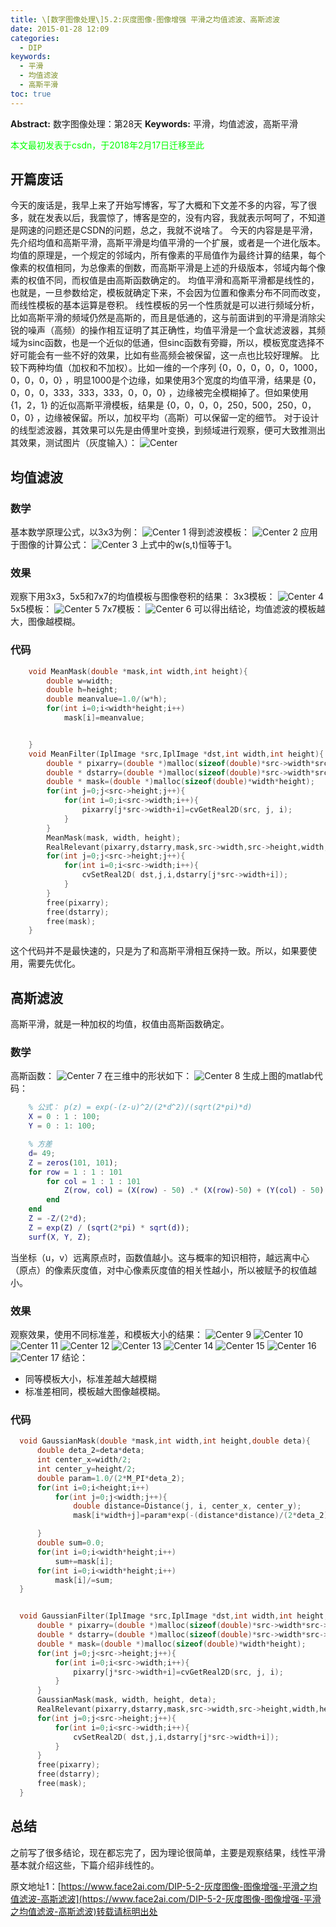```yaml
---
title: \[数字图像处理\]5.2:灰度图像-图像增强 平滑之均值滤波、高斯滤波
date: 2015-01-28 12:09
categories:
  - DIP
keywords:
  - 平滑
  - 均值滤波
  - 高斯平滑
toc: true
---
```

**Abstract:** 数字图像处理：第28天
**Keywords:** 平滑，均值滤波，高斯平滑
<!--more-->
<font color="00FF00">本文最初发表于csdn，于2018年2月17日迁移至此</font>

## 开篇废话
今天的废话是，我早上来了开始写博客，写了大概和下文差不多的内容，写了很多，就在发表以后，我震惊了，博客是空的，没有内容，我就表示呵呵了，不知道是网速的问题还是CSDN的问题，总之，我就不说啥了。
今天的内容是是平滑，先介绍均值和高斯平滑，高斯平滑是均值平滑的一个扩展，或者是一个进化版本。均值的原理是，一个规定的邻域内，所有像素的平局值作为最终计算的结果，每个像素的权值相同，为总像素的倒数，而高斯平滑是上述的升级版本，邻域内每个像素的权值不同，而权值是由高斯函数确定的。
均值平滑和高斯平滑都是线性的，也就是，一旦参数给定，模板就确定下来，不会因为位置和像素分布不同而改变，而线性模板的基本运算是卷积。
线性模板的另一个性质就是可以进行频域分析，比如高斯平滑的频域仍然是高斯的，而且是低通的，这与前面讲到的平滑是消除尖锐的噪声（高频）的操作相互证明了其正确性，均值平滑是一个盒状滤波器，其频域为sinc函数，也是一个近似的低通，但sinc函数有旁瓣，所以，模板宽度选择不好可能会有一些不好的效果，比如有些高频会被保留，这一点也比较好理解。
比较下两种均值（加权和不加权）。比如一维的一个序列 $\{0，0，0，0，0，1000，0，0，0，0\}$ ，明显1000是个边缘，如果使用3个宽度的均值平滑，结果是 $\{0，0，0，0，333，333，333，0，0，0\}$ ，边缘被完全模糊掉了。但如果使用 $\{1，2，1\}$ 的近似高斯平滑模板，结果是 $\{0，0，0，0，250，500，250，0，0，0\}$ ，边缘被保留。所以，加权平均（高斯）可以保留一定的细节。
对于设计的线型滤波器，其效果可以先是由傅里叶变换，到频域进行观察，便可大致推测出其效果，测试图片（灰度输入）：
![Center][]
## 均值滤波
### 数学
基本数学原理公式，以3x3为例：
![Center 1][]
得到滤波模板：
![Center 2][]
应用于图像的计算公式：
![Center 3][]
上式中的w(s,t)恒等于1。
### 效果
观察下用3x3，5x5和7x7的均值模板与图像卷积的结果：
3x3模板：
![Center 4][]
5x5模板：
![Center 5][]
7x7模板：
![Center 6][]
可以得出结论，均值滤波的模板越大，图像越模糊。
### 代码
```c++
    void MeanMask(double *mask,int width,int height){
        double w=width;
        double h=height;
        double meanvalue=1.0/(w*h);
        for(int i=0;i<width*height;i++)
            mask[i]=meanvalue;


    }
    void MeanFilter(IplImage *src,IplImage *dst,int width,int height){
        double * pixarry=(double *)malloc(sizeof(double)*src->width*src->height);
        double * dstarry=(double *)malloc(sizeof(double)*src->width*src->height);
        double * mask=(double *)malloc(sizeof(double)*width*height);
        for(int j=0;j<src->height;j++){
            for(int i=0;i<src->width;i++){
                pixarry[j*src->width+i]=cvGetReal2D(src, j, i);
            }
        }
        MeanMask(mask, width, height);
        RealRelevant(pixarry,dstarry,mask,src->width,src->height,width,height);
        for(int j=0;j<src->height;j++){
            for(int i=0;i<src->width;i++){
                cvSetReal2D( dst,j,i,dstarry[j*src->width+i]);
            }
        }
        free(pixarry);
        free(dstarry);
        free(mask);
    }
```
这个代码并不是最快速的，只是为了和高斯平滑相互保持一致。所以，如果要使用，需要先优化。

## 高斯滤波
高斯平滑，就是一种加权的均值，权值由高斯函数确定。

### 数学
高斯函数：
![Center 7][]
在三维中的形状如下：
![Center 8][]
生成上图的matlab代码：
```matlab
    % 公式： p(z) = exp(-(z-u)^2/(2*d^2)/(sqrt(2*pi)*d)
    X = 0 : 1 : 100;
    Y = 0 : 1: 100;

    % 方差
    d= 49;
    Z = zeros(101, 101);
    for row = 1 : 1 : 101
        for col = 1 : 1 : 101
            Z(row, col) = (X(row) - 50) .* (X(row)-50) + (Y(col) - 50) .* (Y(col) - 50);
        end
    end
    Z = -Z/(2*d);
    Z = exp(Z) / (sqrt(2*pi) * sqrt(d));
    surf(X, Y, Z);
```
当坐标（u，v）远离原点时，函数值越小。这与概率的知识相符，越远离中心（原点）的像素灰度值，对中心像素灰度值的相关性越小，所以被赋予的权值越小。
### 效果
观察效果，使用不同标准差，和模板大小的结果：
![Center 9][]
![Center 10][]
![Center 11][]
![Center 12][]
![Center 13][]
![Center 14][]
![Center 15][]
![Center 16][]
![Center 17][]
结论：
 *  同等模板大小，标准差越大越模糊
 *  标准差相同，模板越大图像越模糊。

### 代码
```c++
  void GaussianMask(double *mask,int width,int height,double deta){
      double deta_2=deta*deta;
      int center_x=width/2;
      int center_y=height/2;
      double param=1.0/(2*M_PI*deta_2);
      for(int i=0;i<height;i++)
          for(int j=0;j<width;j++){
              double distance=Distance(j, i, center_x, center_y);
              mask[i*width+j]=param*exp(-(distance*distance)/(2*deta_2));

      }
      double sum=0.0;
      for(int i=0;i<width*height;i++)
          sum+=mask[i];
      for(int i=0;i<width*height;i++)
          mask[i]/=sum;
  }


  void GaussianFilter(IplImage *src,IplImage *dst,int width,int height,double deta){
      double * pixarry=(double *)malloc(sizeof(double)*src->width*src->height);
      double * dstarry=(double *)malloc(sizeof(double)*src->width*src->height);
      double * mask=(double *)malloc(sizeof(double)*width*height);
      for(int j=0;j<src->height;j++){
          for(int i=0;i<src->width;i++){
              pixarry[j*src->width+i]=cvGetReal2D(src, j, i);
          }
      }
      GaussianMask(mask, width, height, deta);
      RealRelevant(pixarry,dstarry,mask,src->width,src->height,width,height);
      for(int j=0;j<src->height;j++){
          for(int i=0;i<src->width;i++){
              cvSetReal2D( dst,j,i,dstarry[j*src->width+i]);
          }
      }
      free(pixarry);
      free(dstarry);
      free(mask);
  }
```
## 总结
之前写了很多结论，现在都忘完了，因为理论很简单，主要是观察结果，线性平滑基本就介绍这些，下篇介绍非线性的。

[Center]: https://tony4ai-1251394096.cos.ap-hongkong.myqcloud.com/blog_images/DIP-5-2-灰度图像-图像增强-平滑之均值滤波-高斯滤波/20150128120639281.png
[Center 1]: https://tony4ai-1251394096.cos.ap-hongkong.myqcloud.com/blog_images/DIP-5-2-灰度图像-图像增强-平滑之均值滤波-高斯滤波/20150128114711343.png
[Center 2]: https://tony4ai-1251394096.cos.ap-hongkong.myqcloud.com/blog_images/DIP-5-2-灰度图像-图像增强-平滑之均值滤波-高斯滤波/20150128114720017.png
[Center 3]: https://tony4ai-1251394096.cos.ap-hongkong.myqcloud.com/blog_images/DIP-5-2-灰度图像-图像增强-平滑之均值滤波-高斯滤波/20150128114728020.png
[Center 4]: https://tony4ai-1251394096.cos.ap-hongkong.myqcloud.com/blog_images/DIP-5-2-灰度图像-图像增强-平滑之均值滤波-高斯滤波/20150128115026655.jpg
[Center 5]: https://tony4ai-1251394096.cos.ap-hongkong.myqcloud.com/blog_images/DIP-5-2-灰度图像-图像增强-平滑之均值滤波-高斯滤波/20150128115035438.jpg
[Center 6]: https://tony4ai-1251394096.cos.ap-hongkong.myqcloud.com/blog_images/DIP-5-2-灰度图像-图像增强-平滑之均值滤波-高斯滤波/20150128115043332.jpg
[Center 7]: https://tony4ai-1251394096.cos.ap-hongkong.myqcloud.com/blog_images/DIP-5-2-灰度图像-图像增强-平滑之均值滤波-高斯滤波/20150128115602134.png
[Center 8]: https://tony4ai-1251394096.cos.ap-hongkong.myqcloud.com/blog_images/DIP-5-2-灰度图像-图像增强-平滑之均值滤波-高斯滤波/20150128115553593.png
[Center 9]: https://tony4ai-1251394096.cos.ap-hongkong.myqcloud.com/blog_images/DIP-5-2-灰度图像-图像增强-平滑之均值滤波-高斯滤波/20150128120049175.png
[Center 10]: https://tony4ai-1251394096.cos.ap-hongkong.myqcloud.com/blog_images/DIP-5-2-灰度图像-图像增强-平滑之均值滤波-高斯滤波/20150128120107411.png
[Center 11]: https://tony4ai-1251394096.cos.ap-hongkong.myqcloud.com/blog_images/DIP-5-2-灰度图像-图像增强-平滑之均值滤波-高斯滤波/20150128120158220.png
[Center 12]: https://tony4ai-1251394096.cos.ap-hongkong.myqcloud.com/blog_images/DIP-5-2-灰度图像-图像增强-平滑之均值滤波-高斯滤波/20150128120215755.png
[Center 13]: https://tony4ai-1251394096.cos.ap-hongkong.myqcloud.com/blog_images/DIP-5-2-灰度图像-图像增强-平滑之均值滤波-高斯滤波/20150128120150968.png
[Center 14]: https://tony4ai-1251394096.cos.ap-hongkong.myqcloud.com/blog_images/DIP-5-2-灰度图像-图像增强-平滑之均值滤波-高斯滤波/20150128120235426.png
[Center 15]: https://tony4ai-1251394096.cos.ap-hongkong.myqcloud.com/blog_images/DIP-5-2-灰度图像-图像增强-平滑之均值滤波-高斯滤波/20150128120254880.png
[Center 16]: https://tony4ai-1251394096.cos.ap-hongkong.myqcloud.com/blog_images/DIP-5-2-灰度图像-图像增强-平滑之均值滤波-高斯滤波/20150128120309809.png
[Center 17]: https://tony4ai-1251394096.cos.ap-hongkong.myqcloud.com/blog_images/DIP-5-2-灰度图像-图像增强-平滑之均值滤波-高斯滤波/20150128120322554.png





原文地址1：[https://www.face2ai.com/DIP-5-2-灰度图像-图像增强-平滑之均值滤波-高斯滤波](https://www.face2ai.com/DIP-5-2-灰度图像-图像增强-平滑之均值滤波-高斯滤波)转载请标明出处
